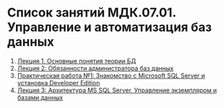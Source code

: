 # Список занятий МДК.07.01. Управление и автоматизация баз данных

1. [Лекция 1. Основные понятия теории БД](LESSONS/LESSON1.MD)
2. [Лекция 2: Обязанности администратора баз данных](LESSONS/LESSON2.MD)
3. [Практическая работа №1: Знакомство с Microsoft SQL Server и установка Developer Edition](LESSONS/PR1.MD)
4. [Лекция 3: Архитектура MS SQL Server. Управление экземпляром и базами данных](LESSONS/LESSON3.MD)
